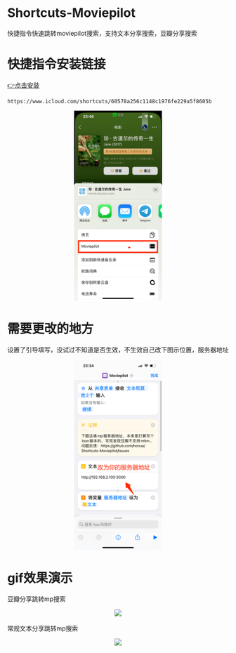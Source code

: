 # Shortcuts-Moviepilot

快捷指令快速跳转moviepilot搜索，支持文本分享搜索，豆瓣分享搜索

# 快捷指令安装链接

[👉点击安装](https://www.icloud.com/shortcuts/60578a256c1148c1976fe229a5f8605b)
```angular2html
https://www.icloud.com/shortcuts/60578a256c1148c1976fe229a5f8605b
```

<div align="center">
	<img src="./img/shortcut.png" width="200px">
</div>

# 需要更改的地方

设置了引导填写，没试过不知道是否生效，不生效自己改下图示位置，服务器地址
<div align="center">
	<img src="./img/changeadd.png" width="200px">
</div>

# gif效果演示

豆瓣分享跳转mp搜索
<div align="center">
	<img src="./img/doubanshare.gif" width="200px">
</div>

常规文本分享跳转mp搜索
<div align="center">
	<img src="./img/textshare.gif" width="200px">
</div>
